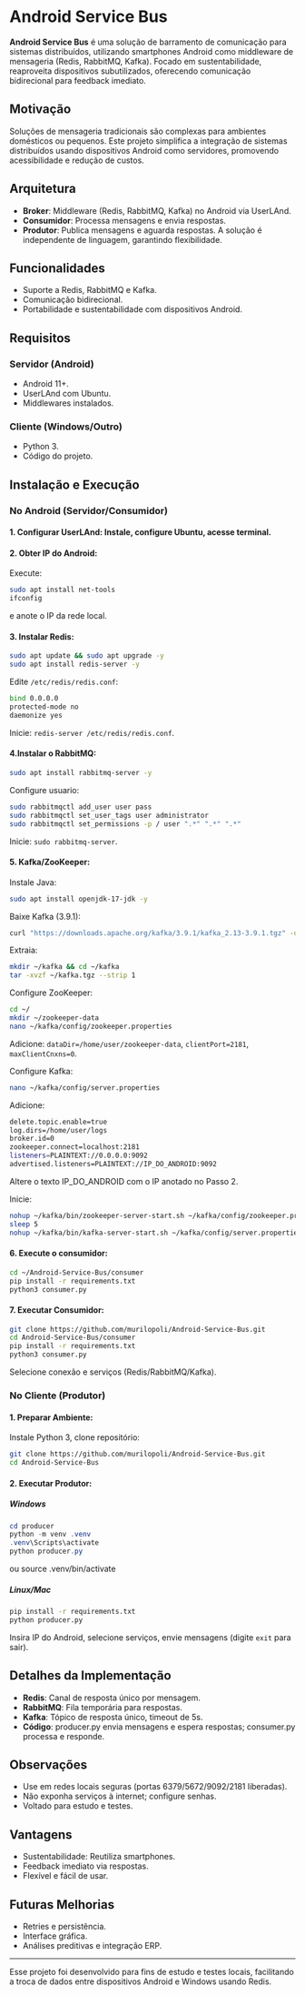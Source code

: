 # Android Service Bus

**Android Service Bus** é uma solução de barramento de comunicação para sistemas distribuídos, utilizando smartphones Android como middleware de mensageria (Redis, RabbitMQ, Kafka). Focado em sustentabilidade, reaproveita dispositivos subutilizados, oferecendo comunicação bidirecional para feedback imediato.

## Motivação
Soluções de mensageria tradicionais são complexas para ambientes domésticos ou pequenos. Este projeto simplifica a integração de sistemas distribuídos usando dispositivos Android como servidores, promovendo acessibilidade e redução de custos.

## Arquitetura
- **Broker**: Middleware (Redis, RabbitMQ, Kafka) no Android via UserLAnd.
- **Consumidor**: Processa mensagens e envia respostas.
- **Produtor**: Publica mensagens e aguarda respostas.
A solução é independente de linguagem, garantindo flexibilidade.

## Funcionalidades
- Suporte a Redis, RabbitMQ e Kafka.
- Comunicação bidirecional.
- Portabilidade e sustentabilidade com dispositivos Android.

## Requisitos
### Servidor (Android)
- Android 11+.
- UserLAnd com Ubuntu.
- Middlewares instalados.
### Cliente (Windows/Outro)
- Python 3.
- Código do projeto.

## Instalação e Execução
### No Android (Servidor/Consumidor)

#### 1. **Configurar UserLAnd**: Instale, configure Ubuntu, acesse terminal.

#### 2. **Obter IP do Android**: 
Execute:
```bash
sudo apt install net-tools
ifconfig 
```
e anote o IP da rede local.

#### 3. **Instalar Redis**:
```bash
sudo apt update && sudo apt upgrade -y
sudo apt install redis-server -y
```
Edite `/etc/redis/redis.conf`: 
```bash
bind 0.0.0.0
protected-mode no
daemonize yes
```
Inicie: `redis-server /etc/redis/redis.conf`.

#### 4.**Instalar o RabbitMQ**:
```bash
sudo apt install rabbitmq-server -y
```
Configure usuario:
```bash
sudo rabbitmqctl add_user user pass
sudo rabbitmqctl set_user_tags user administrator
sudo rabbitmqctl set_permissions -p / user ".*" ".*" ".*"
```

Inicie: `sudo rabbitmq-server`.

#### 5. **Kafka/ZooKeeper**:
Instale Java:
```bash
sudo apt install openjdk-17-jdk -y
```

Baixe Kafka (3.9.1):
```bash
curl "https://downloads.apache.org/kafka/3.9.1/kafka_2.13-3.9.1.tgz" -o ~/kafka.tgz
```

Extraia:
```bash
mkdir ~/kafka && cd ~/kafka
tar -xvzf ~/kafka.tgz --strip 1
```

Configure ZooKeeper:
```bash
cd ~/
mkdir ~/zookeeper-data
nano ~/kafka/config/zookeeper.properties
```
Adicione: `dataDir=/home/user/zookeeper-data`, `clientPort=2181`, `maxClientCnxns=0`.

Configure Kafka:
```bash
nano ~/kafka/config/server.properties
```
Adicione:
```bash
delete.topic.enable=true
log.dirs=/home/user/logs
broker.id=0
zookeeper.connect=localhost:2181
listeners=PLAINTEXT://0.0.0.0:9092
advertised.listeners=PLAINTEXT://IP_DO_ANDROID:9092
```
Altere o texto IP_DO_ANDROID com o IP anotado no Passo 2.

Inicie:
```bash
nohup ~/kafka/bin/zookeeper-server-start.sh ~/kafka/config/zookeeper.properties > ~/zookeeper.log 2>&1 &
sleep 5
nohup ~/kafka/bin/kafka-server-start.sh ~/kafka/config/server.properties > ~/kafka.log 2>&1 &
```

#### 6. **Execute o consumidor:**

```bash
cd ~/Android-Service-Bus/consumer
pip install -r requirements.txt
python3 consumer.py
```

#### 7. **Executar Consumidor**:
```bash
git clone https://github.com/murilopoli/Android-Service-Bus.git
cd Android-Service-Bus/consumer
pip install -r requirements.txt
python3 consumer.py
```
Selecione conexão e serviços (Redis/RabbitMQ/Kafka).

### No Cliente (Produtor)
#### 1. **Preparar Ambiente**:

Instale Python 3, clone repositório:
```bash
git clone https://github.com/murilopoli/Android-Service-Bus.git
cd Android-Service-Bus
```
#### 2. **Executar Produtor**:
##### Windows
```powershell
cd producer
python -m venv .venv
.venv\Scripts\activate
python producer.py
```
ou source .venv/bin/activate 

##### Linux/Mac
```bash
pip install -r requirements.txt
python producer.py
```
Insira IP do Android, selecione serviços, envie mensagens (digite `exit` para sair).

## Detalhes da Implementação
- **Redis**: Canal de resposta único por mensagem.
- **RabbitMQ**: Fila temporária para respostas.
- **Kafka**: Tópico de resposta único, timeout de 5s.
- **Código**: producer.py envia mensagens e espera respostas; consumer.py processa e responde.

## Observações
- Use em redes locais seguras (portas 6379/5672/9092/2181 liberadas).
- Não exponha serviços à internet; configure senhas.
- Voltado para estudo e testes.

## Vantagens
- Sustentabilidade: Reutiliza smartphones.
- Feedback imediato via respostas.
- Flexível e fácil de usar.

## Futuras Melhorias
- Retries e persistência.
- Interface gráfica.
- Análises preditivas e integração ERP.

---

Esse projeto foi desenvolvido para fins de estudo e testes locais, facilitando a troca de dados entre dispositivos Android e Windows usando Redis.

